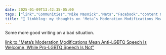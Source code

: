 ```yaml
---
date: 2025-01-09T13:42:35-05:00
tags: ["link","Communities","Mike Masnick","Meta","Facebook","content moderation"]
title: "🔗 linkblog: my thoughts on 'Meta’s Moderation Modifications Mean Anti-LGBTQ Speech Is Welcome, While Pro-LGBTQ Speech Is Not'"
---
```

Some more good writing on a bad situation.

[link to "Meta’s Moderation Modifications Mean Anti-LGBTQ Speech Is Welcome, While Pro-LGBTQ Speech Is Not"](https://www.techdirt.com/2025/01/09/metas-moderation-modifications-mean-anti-lgbtq-speech-is-welcome-while-pro-lgbtq-speech-is-not/)